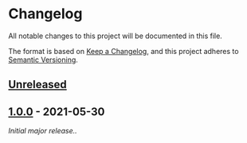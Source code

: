 # Changelog

All notable changes to this project will be documented in this file.

The format is based on [Keep a Changelog](https://keepachangelog.com/en/1.0.0/),
and this project adheres to [Semantic Versioning](https://semver.org/spec/v2.0.0.html).

## [Unreleased]

## [1.0.0] - 2021-05-30

_Initial major release.._

[unreleased]: https://github.com/ManuelGil/moodle-alternate-admin/compare/v1.0.0...HEAD
[1.0.0]: https://github.com/ManuelGil/moodle-alternate-admin/releases/tag/v1.0.0
